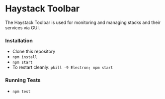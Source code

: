 # Haystack Toolbar #

The Haystack Toolbar is used for monitoring and managing stacks and their services via GUI.

### Installation ###

* Clone this repository
* `npm install`
* `npm start`
* To restart cleanly: `pkill -9 Electron; npm start`

### Running Tests ###

* `npm test`